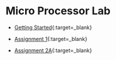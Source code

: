 # Micro Processor Lab

+ [Getting Started](https://raw.githubusercontent.com/tejasmorkar/SE/master/ml/ml00.asm){:target=_blank}

+ [Assignment 1](https://raw.githubusercontent.com/tejasmorkar/SE/master/ml/ml01.asm){:target=_blank}

+ [Assignment 2A](https://raw.githubusercontent.com/tejasmorkar/SE/master/ml/ml02a.asm){:target=_blank}

